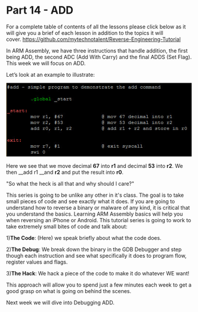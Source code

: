 # Part 14 - ADD

For a complete table of contents of all the lessons please click below as it will give you a brief of each lesson in addition to the topics it will cover.&nbsp;https://github.com/mytechnotalent/Reverse-Engineering-Tutorial

In ARM Assembly, we have three instructions that handle addition, the first being ADD, the second ADC (Add With Carry) and the final ADDS (Set Flag). This week we will focus on ADD.

Let’s look at an example to illustrate:

<div class="slate-resizable-image-embed slate-image-embed__resize-full-width"><img src="imgs/107763072.jpg"/></div>

Here we see that we move decimal __67__ into __r1__ and decimal __53__ into __r2__. We then __add r1 __and __r2__ and put the result into __r0__.

"So what the heck is all that and why should I care?"

This series is going to be unlike any other in it's class.&nbsp;The goal is to take small pieces of code and see exactly what it does.&nbsp;If you are going to understand how to reverse a binary or malware of any kind, it is critical that you understand the basics.&nbsp;Learning ARM Assembly basics will help you when reversing an iPhone or Android. This tutorial series is going to work to take extremely small bites of code and talk about:

1)__The Code__:&nbsp;(Here) we speak briefly about what the code does.

2)__The Debug__:&nbsp;We break down the binary in the GDB Debugger and step though each instruction and see what specifically it does to program flow, register values and flags.

3)__The Hack__:&nbsp;We hack a piece of the code to make it do whatever WE want!

This approach will allow you to spend just a few minutes each week to get a good grasp on what is going on behind the scenes.

Next week we will dive into Debugging ADD.